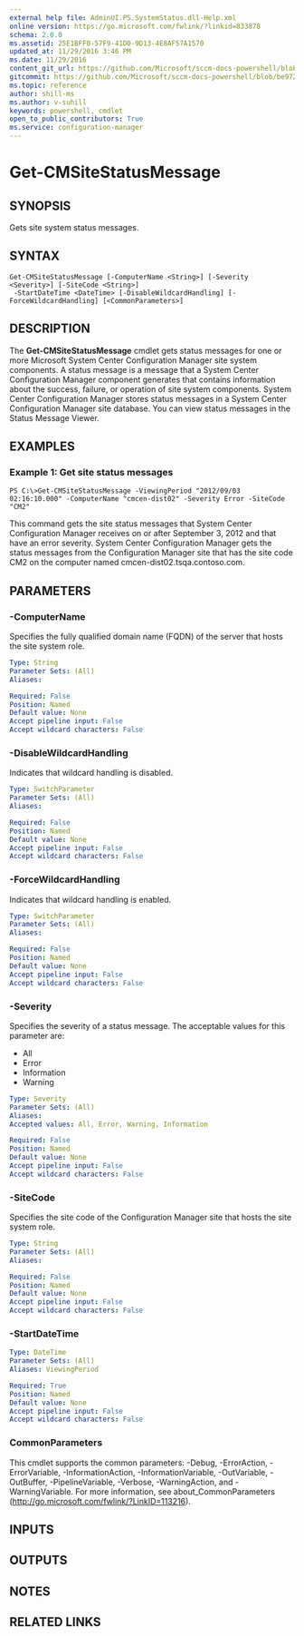 ```yaml
---
external help file: AdminUI.PS.SystemStatus.dll-Help.xml
online version: https://go.microsoft.com/fwlink/?linkid=833878
schema: 2.0.0
ms.assetid: 25E1BFF0-57F9-41D0-9D13-4E8AF57A1570
updated_at: 11/29/2016 3:46 PM
ms.date: 11/29/2016
content_git_url: https://github.com/Microsoft/sccm-docs-powershell/blob/master/sccm-cmdlets/ConfigurationManager/vlatest/Get-CMSiteStatusMessage.md
gitcommit: https://github.com/Microsoft/sccm-docs-powershell/blob/be9723fe908914c0e1ed2689b3ffaa3b56f1b53b/sccm-cmdlets/ConfigurationManager/vlatest/Get-CMSiteStatusMessage.md
ms.topic: reference
author: shill-ms
ms.author: v-suhill
keywords: powershell, cmdlet
open_to_public_contributors: True
ms.service: configuration-manager
---
```


# Get-CMSiteStatusMessage

## SYNOPSIS
Gets site system status messages.

## SYNTAX

```
Get-CMSiteStatusMessage [-ComputerName <String>] [-Severity <Severity>] [-SiteCode <String>]
 -StartDateTime <DateTime> [-DisableWildcardHandling] [-ForceWildcardHandling] [<CommonParameters>]
```

## DESCRIPTION
The **Get-CMSiteStatusMessage** cmdlet gets status messages for one or more Microsoft System Center Configuration Manager site system components.
A status message is a message that a System Center Configuration Manager component generates that contains information about the success, failure, or operation of site system components.
System Center Configuration Manager stores status messages in a System Center Configuration Manager site database.
You can view status messages in the Status Message Viewer.

## EXAMPLES

### Example 1: Get site status messages
```
PS C:\>Get-CMSiteStatusMessage -ViewingPeriod "2012/09/03 02:16:10.000" -ComputerName "cmcen-dist02" -Severity Error -SiteCode "CM2"
```

This command gets the site status messages that System Center Configuration Manager receives on or after September 3, 2012 and that have an error severity.
System Center Configuration Manager gets the status messages from the Configuration Manager site that has the site code CM2 on the computer named cmcen-dist02.tsqa.contoso.com.

## PARAMETERS

### -ComputerName
Specifies the fully qualified domain name (FQDN) of the server that hosts the site system role.

```yaml
Type: String
Parameter Sets: (All)
Aliases: 

Required: False
Position: Named
Default value: None
Accept pipeline input: False
Accept wildcard characters: False
```

### -DisableWildcardHandling
Indicates that wildcard handling is disabled.

```yaml
Type: SwitchParameter
Parameter Sets: (All)
Aliases: 

Required: False
Position: Named
Default value: None
Accept pipeline input: False
Accept wildcard characters: False
```

### -ForceWildcardHandling
Indicates that wildcard handling is enabled.

```yaml
Type: SwitchParameter
Parameter Sets: (All)
Aliases: 

Required: False
Position: Named
Default value: None
Accept pipeline input: False
Accept wildcard characters: False
```

### -Severity
Specifies the severity of a status message.
The acceptable values for this parameter are:

- All
- Error
- Information
- Warning

```yaml
Type: Severity
Parameter Sets: (All)
Aliases: 
Accepted values: All, Error, Warning, Information

Required: False
Position: Named
Default value: None
Accept pipeline input: False
Accept wildcard characters: False
```

### -SiteCode
Specifies the site code of the Configuration Manager site that hosts the site system role.

```yaml
Type: String
Parameter Sets: (All)
Aliases: 

Required: False
Position: Named
Default value: None
Accept pipeline input: False
Accept wildcard characters: False
```

### -StartDateTime


```yaml
Type: DateTime
Parameter Sets: (All)
Aliases: ViewingPeriod

Required: True
Position: Named
Default value: None
Accept pipeline input: False
Accept wildcard characters: False
```

### CommonParameters
This cmdlet supports the common parameters: -Debug, -ErrorAction, -ErrorVariable, -InformationAction, -InformationVariable, -OutVariable, -OutBuffer, -PipelineVariable, -Verbose, -WarningAction, and -WarningVariable. For more information, see about_CommonParameters (http://go.microsoft.com/fwlink/?LinkID=113216).

## INPUTS

## OUTPUTS

## NOTES

## RELATED LINKS


